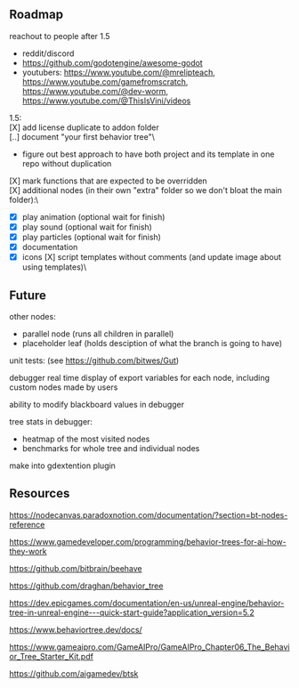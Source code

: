 ## Roadmap
reachout to people after 1.5
- reddit/discord
- https://github.com/godotengine/awesome-godot
- youtubers: https://www.youtube.com/@mrelipteach, https://www.youtube.com/gamefromscratch, https://www.youtube.com/@dev-worm, https://www.youtube.com/@ThisIsVini/videos

1.5:\
[X] add license duplicate to addon folder\
[..] document "your first behavior tree"\
   - figure out best approach to have both project and its template in one repo without duplication
   
[X] mark functions that are expected to be overridden\
[X] additional nodes (in their own "extra" folder so we don't bloat the main folder):\
   - [X] play animation (optional wait for finish)
   - [X] play sound (optional wait for finish)
   - [X] play particles (optional wait for finish)
   - [X] documentation
   - [X] icons
[X] script templates without comments (and update image about using templates)\

## Future
other nodes:
- parallel node (runs all children in parallel)
- placeholder leaf (holds desciption of what the branch is going to have)

unit tests: (see https://github.com/bitwes/Gut)

debugger real time display of export variables for each node, including custom nodes made by users

ability to modify blackboard values in debugger

tree stats in debugger:
- heatmap of the most visited nodes
- benchmarks for whole tree and individual nodes

make into gdextention plugin

## Resources
https://nodecanvas.paradoxnotion.com/documentation/?section=bt-nodes-reference

https://www.gamedeveloper.com/programming/behavior-trees-for-ai-how-they-work

https://github.com/bitbrain/beehave

https://github.com/draghan/behavior_tree

https://dev.epicgames.com/documentation/en-us/unreal-engine/behavior-tree-in-unreal-engine---quick-start-guide?application_version=5.2

https://www.behaviortree.dev/docs/

https://www.gameaipro.com/GameAIPro/GameAIPro_Chapter06_The_Behavior_Tree_Starter_Kit.pdf

https://github.com/aigamedev/btsk
